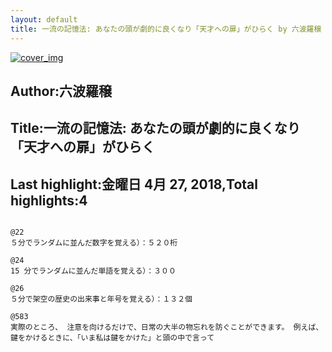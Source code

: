 ```yaml
---
layout: default
title: 一流の記憶法: あなたの頭が劇的に良くなり「天才への扉」がひらく by 六波羅穣
---
```


[![cover_img](http://images-jp.amazon.com/images/P/B01NASR4WE.09.MZZZZZZZ.jpg)](https://www.amazon.co.jp/dp/B01NASR4WE)  
## Author:六波羅穣  
## Title:一流の記憶法: あなたの頭が劇的に良くなり「天才への扉」がひらく  
## Last highlight:金曜日 4月 27, 2018,Total highlights:4  
```
  
@22  
５分でランダムに並んだ数字を覚える）：５２０桁  
  
@24  
15 分でランダムに並んだ単語を覚える）：３００  
  
@26  
５分で架空の歴史の出来事と年号を覚える）：１３２個  
  
@583  
実際のところ、 注意を向けるだけで、日常の大半の物忘れを防ぐことができます。 例えば、鍵をかけるときに、「いま私は鍵をかけた」と頭の中で言って  